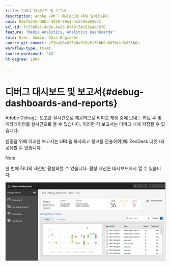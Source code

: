 ```yaml
---
title: 디버그 대시보드 및 보고서
description: Adobe 디버그 대시보드에 대해 알아봅니다.
uuid: 8e6f6245-d8bd-4329-89e1-4c5595e04ec5
exl-id: fc5590a5-4d0e-4a2d-8f40-54c53eabc6f0
feature: "Media Analytics, Analytics Dashboards"
role: User, Admin, Data Engineer
source-git-commit: a73ba98e025e0a915a5136bb9e0d5bcbde875b0a
workflow-type: tm+mt
source-wordcount: '82'
ht-degree: 100%

---
```


# 디버그 대시보드 및 보고서{#debug-dashboards-and-reports}

Adobe Debug는 보고를 실시간으로 제공하므로 비디오 재생 중에 보내는 히트 수 및 메타데이터를 실시간으로 볼 수 있습니다. 이러한 각 보고서는 디버그 내에 저장될 수 있습니다.

인증을 위해 이러한 보고서는 URL을 복사하고 링크를 전송하여(예: ZenDesk 티켓 내) 공유할 수 있습니다.

>[!NOTE]
>
>한 번에 하나의 세션만 활성화할 수 있습니다. 활성 세션은 대시보드에서 열 수 있습니다.

![](assets/debug-dashboard.png)
